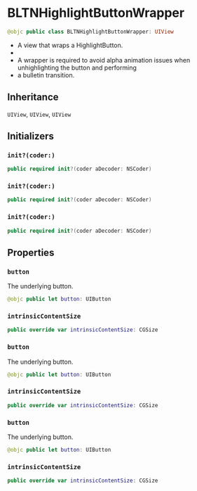 # BLTNHighlightButtonWrapper

``` swift
@objc public class BLTNHighlightButtonWrapper: UIView 
```

  - A view that wraps a HighlightButton.
  - 
  - A wrapper is required to avoid alpha animation issues when unhighlighting the button and performing
  - a bulletin transition.

## Inheritance

`UIView`, `UIView`, `UIView`

## Initializers

### `init?(coder:)`

``` swift
public required init?(coder aDecoder: NSCoder) 
```

### `init?(coder:)`

``` swift
public required init?(coder aDecoder: NSCoder) 
```

### `init?(coder:)`

``` swift
public required init?(coder aDecoder: NSCoder) 
```

## Properties

### `button`

The underlying button.

``` swift
@objc public let button: UIButton
```

### `intrinsicContentSize`

``` swift
public override var intrinsicContentSize: CGSize 
```

### `button`

The underlying button.

``` swift
@objc public let button: UIButton
```

### `intrinsicContentSize`

``` swift
public override var intrinsicContentSize: CGSize 
```

### `button`

The underlying button.

``` swift
@objc public let button: UIButton
```

### `intrinsicContentSize`

``` swift
public override var intrinsicContentSize: CGSize 
```
